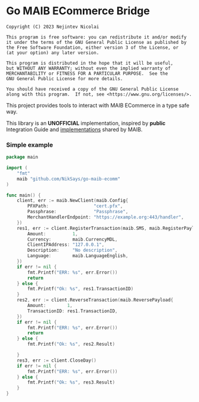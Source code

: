 # Go MAIB ECommerce Bridge

    Copyright (C) 2023 Nejintev Nicolai

    This program is free software: you can redistribute it and/or modify
    it under the terms of the GNU General Public License as published by
    the Free Software Foundation, either version 3 of the License, or
    (at your option) any later version.

    This program is distributed in the hope that it will be useful,
    but WITHOUT ANY WARRANTY; without even the implied warranty of
    MERCHANTABILITY or FITNESS FOR A PARTICULAR PURPOSE.  See the
    GNU General Public License for more details.

    You should have received a copy of the GNU General Public License
    along with this program.  If not, see <https://www.gnu.org/licenses/>.

This project provides tools to interact with MAIB ECommerce in a type safe way.

This library is an **UNOFFICIAL** implementation, inspired by **public** Integration Guide and
[implementations](https://github.com/maibank) shared by MAIB.

### Simple example
```go
package main

import (
	"fmt"
	maib "github.com/NikSays/go-maib-ecomm"
)

func main() {
	client, err := maib.NewClient(maib.Config{
		PFXPath:                 "cert.pfx",
		Passphrase:              "Passphrase",
		MerchantHandlerEndpoint: "https://example.org:443/handler",
	})
	res1, err := client.RegisterTransaction(maib.SMS, maib.RegisterPayload{
		Amount:          1,
		Currency:        maib.CurrencyMDL,
		ClientIPAddress: "127.0.0.1",
		Description:     "No description",
		Language:        maib.LanguageEnglish,
	})
	if err != nil {
		fmt.Printf("ERR: %s", err.Error())
		return
	} else {
		fmt.Printf("Ok: %s", res1.TransactionID)
	}
	res2, err := client.ReverseTransaction(maib.ReversePayload{
		Amount:        1,
		TransactionID: res1.TransactionID,
	})
	if err != nil {
		fmt.Printf("ERR: %s", err.Error())
		return
	} else {
		fmt.Printf("Ok: %s", res2.Result)

	}
	res3, err := client.CloseDay()
	if err != nil {
		fmt.Printf("ERR: %s", err.Error())
	} else {
		fmt.Printf("Ok: %s", res3.Result)
	}
}
```
